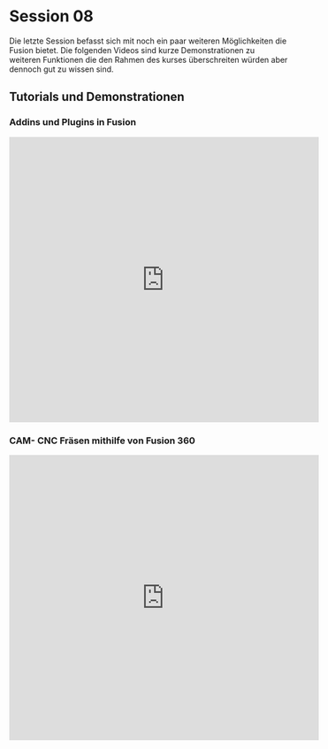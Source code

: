 # Session 08

Die letzte Session befasst sich mit noch ein paar weiteren Möglichkeiten die Fusion bietet. 
Die folgenden Videos sind kurze Demonstrationen zu weiteren Funktionen die den Rahmen des kurses überschreiten würden aber dennoch gut zu wissen sind.

## Tutorials und Demonstrationen

### Addins und Plugins in Fusion 

<iframe width="560" height="515" src="https://youtube.com/embed/qjtbQ6gIbU0" title="YouTube video player" frameborder="0" allow="accelerometer; autoplay; clipboard-write; encrypted-media; gyroscope; picture-in-picture" allowfullscreen></iframe>

### CAM- CNC Fräsen mithilfe von Fusion 360

<iframe width="560" height="515" src="https://youtube.com/embed/bBQ-v2nE_s4" title="YouTube video player" frameborder="0" allow="accelerometer; autoplay; clipboard-write; encrypted-media; gyroscope; picture-in-picture" allowfullscreen></iframe>
